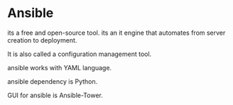 # Ansible

its a free and open-source tool.
its an it engine that automates from server creation to deployment.

It is also called a configuration management tool.

ansible works with YAML language.

ansible dependency is Python.

GUI for ansible is Ansible-Tower.
